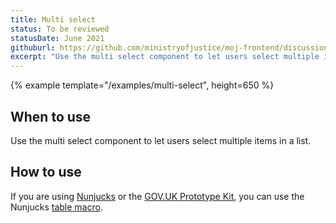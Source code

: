 ```yaml
---
title: Multi select
status: To be reviewed
statusDate: June 2021
githuburl: https://github.com/ministryofjustice/moj-frontend/discussions/206
excerpt: "Use the multi select component to let users select multiple items in a list."
---
```


{% example template="/examples/multi-select", height=650 %}

## When to use

Use the multi select component to let users select multiple items in a list.

## How to use

If you are using [Nunjucks](https://mozilla.github.io/nunjucks/) or the [GOV.UK Prototype Kit](https://govuk-prototype-kit.herokuapp.com/), you can use the Nunjucks [table macro](https://design-system.service.gov.uk/components/table/).
